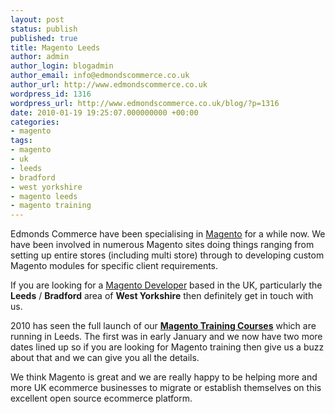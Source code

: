```yaml
---
layout: post
status: publish
published: true
title: Magento Leeds
author: admin
author_login: blogadmin
author_email: info@edmondscommerce.co.uk
author_url: http://www.edmondscommerce.co.uk
wordpress_id: 1316
wordpress_url: http://www.edmondscommerce.co.uk/blog/?p=1316
date: 2010-01-19 19:25:07.000000000 +00:00
categories:
- magento
tags:
- magento
- uk
- leeds
- bradford
- west yorkshire
- magento leeds
- magento training
---
```

Edmonds Commerce have been specialising in <a href="http://www.magentocommerce.com/">Magento</a> for a while now. We have been involved in numerous Magento sites doing things ranging from setting up entire stores (including multi store) through to developing custom Magento modules for specific client requirements.

If you are looking for a <a href="http://www.edmondscommerce.co.uk/blog/php/magento-uk/">Magento Developer</a> based in the UK, particularly the <strong>Leeds</strong> / <strong>Bradford</strong> area of <strong>West Yorkshire</strong> then definitely get in touch with us.

2010 has seen the full launch of our <a href="http://www.edmondscommerce.co.uk/blog/magento/magento-training-uk/"><strong>Magento Training Courses</strong></a> which are running in Leeds. The first was in early January and we now have two more dates lined up so if you are looking for Magento training then give us a buzz about that and we can give you all the details.

We think Magento is great and we are really happy to be helping more and more UK ecommerce businesses to migrate or establish themselves on this excellent open source ecommerce platform.
